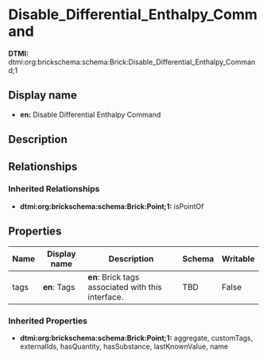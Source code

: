 # Disable_Differential_Enthalpy_Command
**DTMI:** dtmi:org:brickschema:schema:Brick:Disable_Differential_Enthalpy_Command;1
## Display name
- **en:** Disable Differential Enthalpy Command
## Description
## Relationships
### Inherited Relationships
* **dtmi:org:brickschema:schema:Brick:Point;1:** isPointOf
## Properties
|Name|Display name|Description|Schema|Writable|
|-|-|-|-|-|
|tags|**en**: Tags|**en**: Brick tags associated with this interface.|TBD|False|
### Inherited Properties
* **dtmi:org:brickschema:schema:Brick:Point;1:** aggregate, customTags, externalIds, hasQuantity, hasSubstance, lastKnownValue, name
